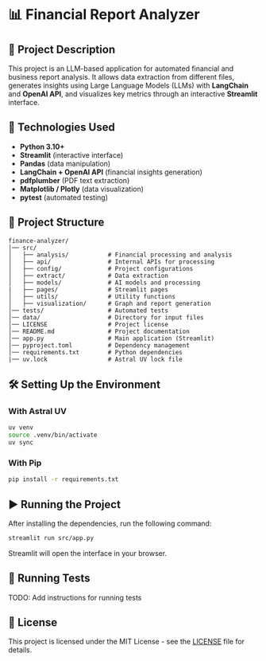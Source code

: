 # 📊 Financial Report Analyzer

## 📝 Project Description
This project is an LLM-based application for automated financial and business report analysis. It allows data extraction from different files, generates insights using Large Language Models (LLMs) with **LangChain** and **OpenAI API**, and visualizes key metrics through an interactive **Streamlit** interface.

## 🚀 Technologies Used
- **Python 3.10+**
- **Streamlit** (interactive interface)
- **Pandas** (data manipulation)
- **LangChain + OpenAI API** (financial insights generation)
- **pdfplumber** (PDF text extraction)
- **Matplotlib / Plotly** (data visualization)
- **pytest** (automated testing)

## 📂 Project Structure
```
finance-analyzer/
│── src/
│   ├── analysis/           # Financial processing and analysis
│   ├── api/                # Internal APIs for processing
│   ├── config/             # Project configurations
│   ├── extract/            # Data extraction
│   ├── models/             # AI models and processing
|   ├── pages/              # Streamlit pages
│   ├── utils/              # Utility functions
│   ├── visualization/      # Graph and report generation
│── tests/                  # Automated tests
│── data/                   # Directory for input files
│── LICENSE                 # Project license
│── README.md               # Project documentation
│── app.py                  # Main application (Streamlit)
│── pyproject.toml          # Dependency management
│── requirements.txt        # Python dependencies
|── uv.lock                 # Astral UV lock file
```

## 🛠️ Setting Up the Environment
### With Astral UV
```bash
uv venv
source .venv/bin/activate
uv sync
```

### With Pip
```bash
pip install -r requirements.txt
```

## ▶️ Running the Project
After installing the dependencies, run the following command:
```bash
streamlit run src/app.py
```
Streamlit will open the interface in your browser.

## 🧪 Running Tests
TODO: Add instructions for running tests

## 📄 License
This project is licensed under the MIT License - see the [LICENSE](LICENSE) file for details.
